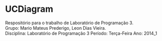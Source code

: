 UCDiagram
=========

Respositório para o trabalho de Laboratório de Programação 3.<br>
Grupo: Mario Mateus Prederigo, Leon Dias Vieira.<br>
Disciplina: Laboratório de Programação 3 Período: Terça-Feira Ano: 2014_1

